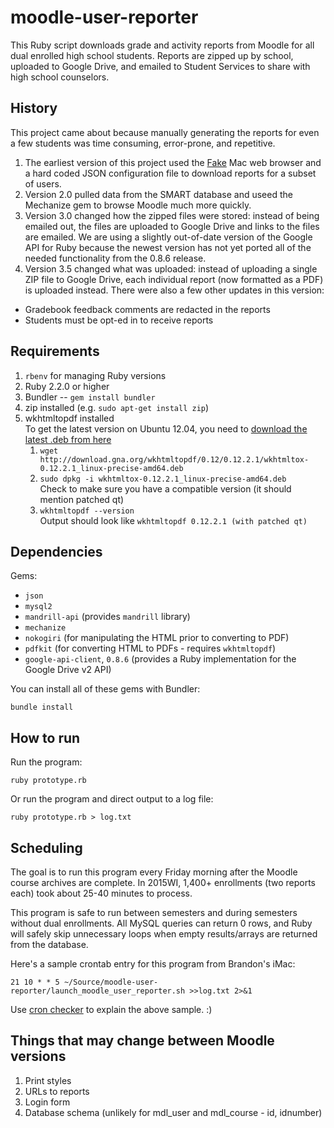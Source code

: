 # moodle-user-reporter

This Ruby script downloads grade and activity reports from Moodle for all dual enrolled high school students. Reports are zipped up by school, uploaded to Google Drive, and emailed to Student Services to share with high school counselors.

## History

This project came about because manually generating the reports for even a few students was time consuming, error-prone, and repetitive.

1. The earliest version of this project used the [Fake](http://fakeapp.com/) Mac web browser and a hard coded JSON configuration file to download reports for a subset of users.
2. Version 2.0 pulled data from the SMART database and useed the Mechanize gem to browse Moodle much more quickly.
3. Version 3.0 changed how the zipped files were stored: instead of being emailed out, the files are uploaded to Google Drive and links to the files are emailed. We are using a slightly out-of-date version of the Google API for Ruby because the newest version has not yet ported all of the needed functionality from the 0.8.6 release.
4. Version 3.5 changed what was uploaded: instead of uploading a single ZIP file to Google Drive, each individual report (now formatted as a PDF) is uploaded instead. There were also a few other updates in this version:
  * Gradebook feedback comments are redacted in the reports
  * Students must be opt-ed in to receive reports


## Requirements

1. `rbenv` for managing Ruby versions
2. Ruby 2.2.0 or higher
3. Bundler -- `gem install bundler`
4. zip installed (e.g. `sudo apt-get install zip`)
5. wkhtmltopdf installed<br/>
    To get the latest version on Ubuntu 12.04, you need to [download the latest .deb from here](http://wkhtmltopdf.org/downloads.html)
    1. `wget http://download.gna.org/wkhtmltopdf/0.12/0.12.2.1/wkhtmltox-0.12.2.1_linux-precise-amd64.deb`
    2. `sudo dpkg -i wkhtmltox-0.12.2.1_linux-precise-amd64.deb`<br/>
    Check to make sure you have a compatible version (it should mention patched qt)
    3. `wkhtmltopdf --version`<br/>
        Output should look like `wkhtmltopdf 0.12.2.1 (with patched qt)`


## Dependencies

Gems:

- `json`
- `mysql2`
- `mandrill-api` (provides `mandrill` library)
- `mechanize`
- `nokogiri` (for manipulating the HTML prior to converting to PDF)
- `pdfkit` (for converting HTML to PDFs - requires `wkhtmltopdf`)
- `google-api-client`, `0.8.6` (provides a Ruby implementation for the Google Drive v2 API)

You can install all of these gems with Bundler:

```
bundle install
```

## How to run

Run the program:

```ruby prototype.rb```

Or run the program and direct output to a log file:

```ruby prototype.rb > log.txt```

## Scheduling

The goal is to run this program every Friday morning after the Moodle course archives are complete. In 2015WI, 1,400+ enrollments (two reports each) took about 25-40 minutes to process.

This program is safe to run between semesters and during semesters without dual enrollments. All MySQL queries can return 0 rows, and Ruby will safely skip unnecessary loops when empty results/arrays are returned from the database.

Here's a sample crontab entry for this program from Brandon's iMac:

```
21 10 * * 5 ~/Source/moodle-user-reporter/launch_moodle_user_reporter.sh >>log.txt 2>&1
```

Use [cron checker](http://www.crOnchecker.net/) to explain the above sample. :)

## Things that may change between Moodle versions

1. Print styles
2. URLs to reports
3. Login form
4. Database schema (unlikely for mdl_user and mdl_course - id, idnumber)
